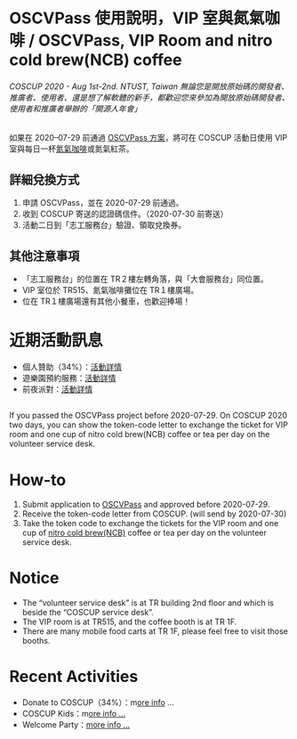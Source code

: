 # **OSCVPass 使用說明，VIP 室與氮氣咖啡 / OSCVPass, VIP Room and nitro cold brew(NCB) coffee**
###### *COSCUP 2020 - Aug 1st-2nd. NTUST, Taiwan 無論您是開放原始碼的開發者、推廣者、使用者、還是想了解軟體的新手，都歡迎您來參加為開放原始碼開發者、使用者和推廣者舉辦的「開源人年會」*

如果在 2020–07-29 前通過 [OSCVPass 方案](https://blog.coscup.org/2020/07/oscvpass.html?utm_source=coscup&utm_medium=blog&utm_campaign=oscvpass_promote&utm_term=link&utm_content=go_website)，將可在 COSCUP 活動日使用 VIP 室與每日一杯[氮氣咖啡](https://www.google.com/search?q=%E6%B0%AE%E6%B0%A3%E5%92%96%E5%95%A1)或氮氣紅茶。

## 詳細兌換方式
1. 申請 OSCVPass，並在 2020-07-29 前通過。
2. 收到 COSCUP 寄送的認證碼信件。（2020-07-30 前寄送）
3. 活動二日到「志工服務台」驗證、領取兌換券。

## 其他注意事項
* 「志工服務台」的位置在 TR２樓左轉角落，與「大會服務台」同位置。
* VIP 室位於 TR515、氮氣咖啡攤位在 TR１樓廣場。
* 位在 TR１樓廣場還有其他小餐車，也歡迎捧場！

# 近期活動訊息
* 個人贊助（34%）：[活動詳情](https://ocf.neticrm.tw/civicrm/contribute/transact?reset=1&id=44&utm_source=coscup&utm_medium=blog&utm_campaign=oscvpass_promote&utm_term=link&utm_content=go_website)
* 遊樂園預約服務：[活動詳情](https://kids.coscup.org/?utm_source=coscup&utm_medium=blog&utm_campaign=oscvpass_promote&utm_term=link&utm_content=go_website)
* 前夜派對：[活動詳情](https://blog.coscup.org/2020/07/2020open-source-and-wine-welcome-party.html?utm_source=coscup&utm_medium=blog&utm_campaign=oscvpass_promote&utm_term=link&utm_content=go_website)
##
If you passed the OSCVPass project before 2020-07-29. On COSCUP 2020 two days, you can show the token-code letter to exchange the ticket for VIP room and one cup of nitro cold brew(NCB) coffee or tea per day on the volunteer service desk.

# How-to
1. Submit application to [OSCVPass](https://blog.coscup.org/2020/07/oscvpass.html?utm_source=coscup&utm_medium=blog&utm_campaign=oscvpass_promote&utm_term=link&utm_content=go_website) and approved before 2020-07-29.
2. Receive the token-code letter from COSCUP. (will send by 2020-07-30)
3. Take the token code to exchange the tickets for the VIP room and one cup of [nitro cold brew(NCB)](https://en.wikipedia.org/wiki/Nitro_cold_brew_coffee) coffee or tea per day on the volunteer service desk.
# Notice
* The “volunteer service desk” is at TR building 2nd floor and which is beside the “COSCUP service desk”.
* The VIP room is at TR515, and the coffee booth is at TR 1F.
* There are many mobile food carts at TR 1F, please feel free to visit those booths.
# Recent Activities
* Donate to COSCUP（34%）：m[ore info](https://ocf.neticrm.tw/civicrm/contribute/transact?reset=1&id=44&utm_source=coscup&utm_medium=blog&utm_campaign=oscvpass_promote&utm_term=link&utm_content=go_website) ...
* COSCUP Kids：m[ore info ...](https://kids.coscup.org/?utm_source=coscup&utm_medium=blog&utm_campaign=oscvpass_promote&utm_term=link&utm_content=go_website)
* Welcome Party：[more info ...](https://blog.coscup.org/2020/07/2020open-source-and-wine-welcome-party.html?utm_source=coscup&utm_medium=blog&utm_campaign=oscvpass_promote&utm_term=link&utm_content=go_website)